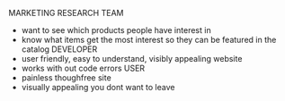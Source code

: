 MARKETING RESEARCH TEAM
 - want to see which products people have interest in
 - know what items get the most interest so they can be featured in the catalog
DEVELOPER
 - user friendly, easy to understand, visibly appealing website
 - works with out code errors
USER
 - painless thoughfree site
 - visually appealing you dont want to leave
